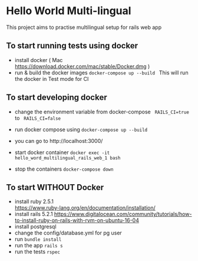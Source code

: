 # Hello World Multi-lingual 

This project aims to practise multilingual setup for rails web app

## To start running tests using docker
* install docker ( Mac https://download.docker.com/mac/stable/Docker.dmg )
* run & build the docker images
`docker-compose up --build `
This will run the docker in Test mode for CI

## To start developing docker
* change the environment variable from docker-compose 
      ` RAILS_CI=true`
to
      ` RAILS_CI=false`

* run docker compose using `docker-compose up --build` 
* you can go to http://localhost:3000/
* start docker container `docker exec -it hello_word_multilingual_rails_web_1 bash`
* stop the containers `docker-compose down`

## To start WITHOUT Docker
* install ruby 2.5.1  
https://www.ruby-lang.org/en/documentation/installation/
* install rails 5.2.1
https://www.digitalocean.com/community/tutorials/how-to-install-ruby-on-rails-with-rvm-on-ubuntu-16-04
* install postgresql
* change the config/database.yml for pg user 
* run `bundle install`
* run the app `rails s`
* run the tests `rspec`